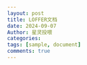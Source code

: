 ```yaml
---
layout: post
title: LOFFER文档
date: 2024-09-07
Author: 星灵投喂
categories: 
tags: [sample, document]
comments: true
--- 
```


